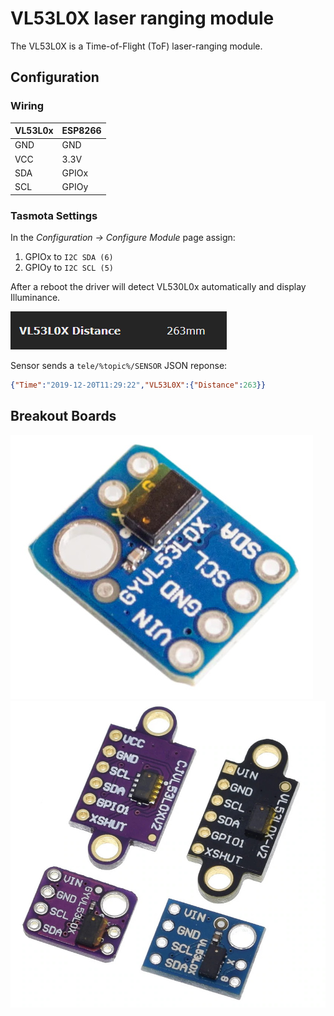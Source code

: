 # VL53L0X laser ranging module

The VL53L0X is a Time-of-Flight (ToF) laser-ranging module.

## Configuration

### Wiring
| VL53L0x   | ESP8266 |
|---|---|
|GND   |GND   
|VCC   |3.3V
|SDA   | GPIOx
|SCL   | GPIOy

### Tasmota Settings 
In the _Configuration -> Configure Module_ page assign:
1. GPIOx to `I2C SDA (6)`
2. GPIOy to `I2C SCL (5)`

After a reboot the driver will detect VL530L0x automatically and display Illuminance.

![image](_media/peripherals/vl53l0x.png)

Sensor sends a  `tele/%topic%/SENSOR` JSON reponse:

```json
{"Time":"2019-12-20T11:29:22","VL53L0X":{"Distance":263}}
```


## Breakout Boards
![VL53L0x](_media/peripherals/vl53l0x-1.jpg)
![VL53L0x](_media/peripherals/vl53l0x-2.jpg)
